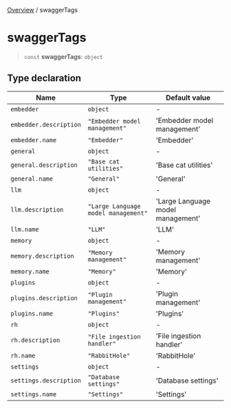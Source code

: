 [Overview](../index.md) / swaggerTags

# swaggerTags

> `const` **swaggerTags**: `object`

## Type declaration

| Name | Type | Default value |
| ------ | ------ | ------ |
| `embedder` | `object` | - |
| `embedder.description` | `"Embedder model management"` | 'Embedder model management' |
| `embedder.name` | `"Embedder"` | 'Embedder' |
| `general` | `object` | - |
| `general.description` | `"Base cat utilities"` | 'Base cat utilities' |
| `general.name` | `"General"` | 'General' |
| `llm` | `object` | - |
| `llm.description` | `"Large Language model management"` | 'Large Language model management' |
| `llm.name` | `"LLM"` | 'LLM' |
| `memory` | `object` | - |
| `memory.description` | `"Memory management"` | 'Memory management' |
| `memory.name` | `"Memory"` | 'Memory' |
| `plugins` | `object` | - |
| `plugins.description` | `"Plugin management"` | 'Plugin management' |
| `plugins.name` | `"Plugins"` | 'Plugins' |
| `rh` | `object` | - |
| `rh.description` | `"File ingestion handler"` | 'File ingestion handler' |
| `rh.name` | `"RabbitHole"` | 'RabbitHole' |
| `settings` | `object` | - |
| `settings.description` | `"Database settings"` | 'Database settings' |
| `settings.name` | `"Settings"` | 'Settings' |
